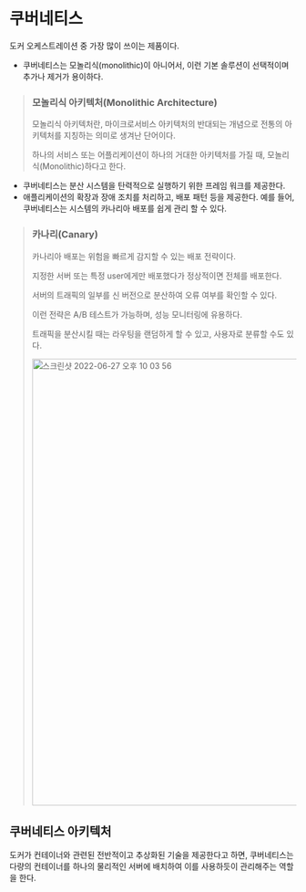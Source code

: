 # 쿠버네티스
도커 오케스트레이션 중 가장 많이 쓰이는 제품이다.

* 쿠버네티스는 모놀리식(monolithic)이 아니어서, 이런 기본 솔루션이 선택적이며 추가나 제거가 용이하다.
> ### 모놀리식 아키텍처(Monolithic Architecture)
> 모놀리식 아키텍처란, 마이크로서비스 아키텍처의 반대되는 개념으로 전통의 아키텍처를 지칭하는 의미로 생겨난 단어이다. 
> 
> 하나의 서비스 또는 어플리케이션이 하나의 거대한 아키텍처를 가질 때, 모놀리식(Monolithic)하다고 한다.
* 쿠버네티스는 분산 시스템을 탄력적으로 실행하기 위한 프레임 워크를 제공한다. 
* 애플리케이션의 확장과 장애 조치를 처리하고, 배포 패턴 등을 제공한다. 예를 들어, 쿠버네티스는 시스템의 카나리아 배포를 쉽게 관리 할 수 있다.

> ### 카나리(Canary)
> 카나리아 배포는 위험을 빠르게 감지할 수 있는 배포 전략이다.
> 
> 지정한 서버 또는 특정 user에게만 배포했다가 정상적이면 전체를 배포한다.
> 
> 서버의 트래픽의 일부를 신 버전으로 분산하여 오류 여부를 확인할 수 있다.
> 
> 이런 전략은 A/B 테스트가 가능하며, 성능 모니터링에 유용하다.
> 
> 트래픽을 분산시킬 때는 라우팅을 랜덤하게 할 수 있고, 사용자로 분류할 수도 있다.
> 
> <img width="783" alt="스크린샷 2022-06-27 오후 10 03 56" src="https://user-images.githubusercontent.com/82895809/175948236-8267bce4-1d44-473f-a448-9ba6bb6220ee.png">

## 쿠버네티스 아키텍처
도커가 컨테이너와 관련된 전반적이고 추상화된 기술을 제공한다고 하면, 쿠버네티스는 다량의 컨테이너를 하나의 물리적인 서버에 배치하여 이를 사용하듯이 관리해주는 역할을 한다.
